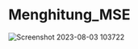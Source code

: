 # Menghitung_MSE
![Screenshot 2023-08-03 103722](https://github.com/Delonix1Regia/Menghitung_MSE/assets/105977648/edce26aa-c1db-4695-9d4c-a7da62fbabcc)
